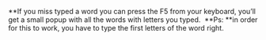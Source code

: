 **If you miss typed a word you can press the F5 from your keyboard, you’ll get a small popup with all the words with letters you typed. 
**Ps: **in order for this to work, you have to type the first letters of the word right. 

